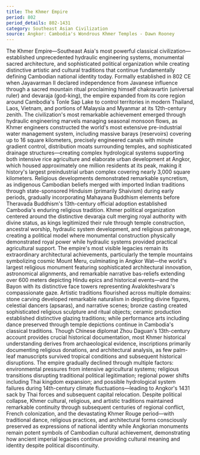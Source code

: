```yaml
---
title: The Khmer Empire
period: 802
period_details: 802-1431
category: Southeast Asian Civilization
source: Angkor: Cambodia's Wondrous Khmer Temples - Dawn Rooney
---
```

The Khmer Empire—Southeast Asia's most powerful classical civilization—established unprecedented hydraulic engineering systems, monumental sacred architecture, and sophisticated political organization while creating distinctive artistic and cultural traditions that continue fundamentally defining Cambodian national identity today. Formally established in 802 CE when Jayavarman II declared independence from Javanese influence through a sacred mountain ritual proclaiming himself chakravartin (universal ruler) and devaraja (god-king), the empire expanded from its core region around Cambodia's Tonle Sap Lake to control territories in modern Thailand, Laos, Vietnam, and portions of Malaysia and Myanmar at its 12th-century zenith. The civilization's most remarkable achievement emerged through hydraulic engineering marvels managing seasonal monsoon flows, as Khmer engineers constructed the world's most extensive pre-industrial water management system, including massive barays (reservoirs) covering up to 16 square kilometers, precisely engineered canals with minute gradient control, distribution moats surrounding temples, and sophisticated drainage structures—creating complex hydrological systems supporting both intensive rice agriculture and elaborate urban development at Angkor, which housed approximately one million residents at its peak, making it history's largest preindustrial urban complex covering nearly 3,000 square kilometers. Religious developments demonstrated remarkable syncretism, as indigenous Cambodian beliefs merged with imported Indian traditions through state-sponsored Hinduism (primarily Shaivism) during early periods, gradually incorporating Mahayana Buddhism elements before Theravada Buddhism's 13th-century official adoption established Cambodia's enduring religious tradition. Khmer political organization centered around the distinctive devaraja cult merging royal authority with divine status, as kings legitimized their rule through temple construction, ancestral worship, hydraulic system development, and religious patronage, creating a political model where monumental construction physically demonstrated royal power while hydraulic systems provided practical agricultural support. The empire's most visible legacies remain its extraordinary architectural achievements, particularly the temple mountains symbolizing cosmic Mount Meru, culminating in Angkor Wat—the world's largest religious monument featuring sophisticated architectural innovation, astronomical alignments, and remarkable narrative bas-reliefs extending over 600 meters depicting Hindu epics and historical events—and the Bayon with its distinctive face towers representing Avalokiteshvara's compassionate gaze. Artistic traditions flourished across multiple domains: stone carving developed remarkable naturalism in depicting divine figures, celestial dancers (apsaras), and narrative scenes; bronze casting created sophisticated religious sculpture and ritual objects; ceramic production established distinctive glazing traditions; while performance arts including dance preserved through temple depictions continue in Cambodia's classical traditions. Though Chinese diplomat Zhou Daguan's 13th-century account provides crucial historical documentation, most Khmer historical understanding derives from archaeological evidence, inscriptions primarily documenting religious donations, and architectural analysis, as few palm-leaf manuscripts survived tropical conditions and subsequent historical disruptions. The empire gradually declined through multiple factors: environmental pressures from intensive agricultural systems; religious transitions disrupting traditional political legitimation; regional power shifts including Thai kingdom expansion; and possible hydrological system failures during 14th-century climate fluctuations—leading to Angkor's 1431 sack by Thai forces and subsequent capital relocation. Despite political collapse, Khmer cultural, religious, and artistic traditions maintained remarkable continuity through subsequent centuries of regional conflict, French colonization, and the devastating Khmer Rouge period—with traditional dance, religious practices, and architectural forms consciously preserved as expressions of national identity while Angkorian monuments remain potent symbols of Cambodian cultural achievement, demonstrating how ancient imperial legacies continue providing cultural meaning and identity despite political discontinuity. 